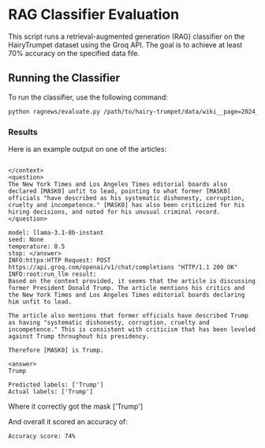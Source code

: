 # RAG Classifier Evaluation

This script runs a retrieval-augmented generation (RAG) classifier on the HairyTrumpet dataset using the Groq API. The goal is to achieve at least 70% accuracy on the specified data file.

## Running the Classifier

To run the classifier, use the following command:

```bash
python ragnews/evaluate.py /path/to/hairy-trumpet/data/wiki__page=2024_United_States_presidential_election,recursive_depth=0__dpsize=paragraph,transformations=[canonicalize, group, rmtitles, split]
```

### Results

Here is an example output on one of the articles:

```

</context>
<question>
The New York Times and Los Angeles Times editorial boards also declared [MASK0] unfit to lead, pointing to what former [MASK0] officials "have described as his systematic dishonesty, corruption, cruelty and incompetence." [MASK0] has also been criticized for his hiring decisions, and noted for his unusual criminal record.
</question>

model: llama-3.1-8b-instant
seed: None
temperature: 0.5
stop: </answer>
INFO:httpx:HTTP Request: POST https://api.groq.com/openai/v1/chat/completions "HTTP/1.1 200 OK"
INFO:root:run_llm result:
Based on the context provided, it seems that the article is discussing former President Donald Trump. The article mentions his critics and the New York Times and Los Angeles Times editorial boards declaring him unfit to lead.

The article also mentions that former officials have described Trump as having "systematic dishonesty, corruption, cruelty and incompetence." This is consistent with criticism that has been leveled against Trump throughout his presidency.

Therefore [MASK0] is Trump.

<answer>
Trump

Predicted labels: ['Trump']
Actual labels: ['Trump']
```

Where it correctly got the mask ['Trump']

And overall it scored an accuracy of:
```
Accuracy score: 74%
```
